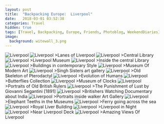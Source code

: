 ```yaml
---
layout: post
title:  "Backpacking Europe:  Liverpool"
date:   2018-03-01 03:52:38
categories: Travel
hidden: true
tags: [Travel, Backpacking, Europe, Friends, Photoblog, WeekendDiaries]
image:
  background: witewall_3.png
---
```

<img src="https://i.imgur.com/591BHiV.jpg" alt="Liverpool">

<img src="https://i.imgur.com/s3NdGVH.jpg" alt="Liverpool">
>Lanes of Liverpool

<img src="https://i.imgur.com/Lpsy83w.jpg" alt="Liverpool">
>Central Library

<img src="https://i.imgur.com/m1hiqdb.jpg" alt="Liverpool">
>Liverpool Museum

<img src="https://i.imgur.com/Aplaot2.jpg" alt="Liverpool">
>Inside the central Library

<img src="https://i.imgur.com/2BiTlIC.jpg" alt="Liverpool">
>Buildings in contemporary Style

<img src="https://i.imgur.com/MY7C603.jpg" alt="Liverpool">
>Museum Of Modern Art

<img src="https://i.imgur.com/rZ7M0JR.jpg" alt="Liverpool">
>Singh Sisters art gallery

<img src="https://i.imgur.com/2IVlcSu.jpg" alt="Liverpool">
>Old Skeleton of Pterodactyl

<img src="https://i.imgur.com/0BZBd5f.jpg" alt="Liverpool">
>Evolution of Humans

<img src="https://i.imgur.com/BPpk14p.jpg" alt="Liverpool">
>Butterflies Collection

<img src="https://i.imgur.com/0Fvn6Qg.jpg" alt="Liverpool">
>Museum of Clocks

<img src="https://i.imgur.com/TlIg1eH.jpg" alt="Liverpool">
>Portraits of Old British Rulers

<img src="https://i.imgur.com/kUk7p09.jpg" alt="Liverpool">
>The Punishment of Lust by Giovanni Segantini [1891]

<img src="https://i.imgur.com/aT2kvWw.jpg" alt="Liverpool">
>Britishers Watching Documentary about India

<img src="https://i.imgur.com/ZFWZMjv.jpg" alt="Liverpool">
>Portraits inside walker Art Gallery

<img src="https://i.imgur.com/1bh1Etd.jpg" alt="Liverpool">
>Elephant Teeths in the Museums

<img src="https://i.imgur.com/nbHhiwv.jpg" alt="Liverpool">
>Ferry going across the sea

<img src="https://i.imgur.com/Xr6gVOv.jpg" alt="Liverpool">
>Royal Liver Building

<img src="https://i.imgur.com/ke807g4.jpg" alt="Liverpool">
>Liverpool in Night

<img src="https://i.imgur.com/6OjJQvK.jpg" alt="Liverpool">
>Near Liverpool Deck

<img src="https://i.imgur.com/zX7uec0.jpg" alt="Liverpool">
>Amazing Views Of Liverpool
